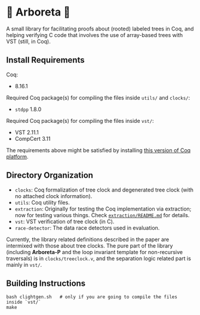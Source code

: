 # 🌲 Arboreta 🌲

A small library for facilitating proofs about (rooted) labeled trees in Coq, and helping verifying C code that involves the use of array-based trees with VST (still, in Coq). 

## Install Requirements

Coq:
- 8.16.1

Required Coq package(s) for compiling the files inside `utils/` and `clocks/`:
- `stdpp` 1.8.0

Required Coq package(s) for compiling the files inside `vst/`:
- VST 2.11.1
- CompCert 3.11

The requirements above might be satisfied by installing [this version of Coq platform](https://github.com/coq/platform/blob/main/doc/README~8.16~2022.09.md). 

## Directory Organization

- `clocks`: Coq formalization of tree clock and degenerated tree clock (with no attached clock information). 
- `utils`: Coq utility files. 
- `extraction`: Originally for testing the Coq implementation via extraction; now for testing various things. Check [`extraction/README.md`](extraction/README.md) for details. 
- `vst`: VST verification of tree clock (in C). 
- `race-detector`: The data race detectors used in evaluation. 

Currently, the library related definitions described in the paper are intermixed with those about tree clocks. The pure part of the library (including **Arboreta-P** and the loop invariant template for non-recursive traversals) is in `clocks/treeclock.v`, and the separation logic related part is mainly in `vst/`. 

## Building Instructions

```shell
bash clightgen.sh   # only if you are going to compile the files inside `vst/`
make
```
